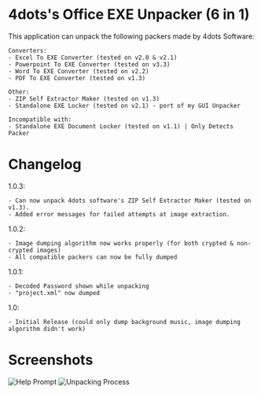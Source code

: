 # 4dots's Office EXE Unpacker (6 in 1)
This application can unpack the following packers made by 4dots Software:
```
Converters:
- Excel To EXE Converter (tested on v2.0 & v2.1)
- Powerpoint To EXE Converter (tested on v3.3)
- Word To EXE Converter (tested on v2.2)
- PDF To EXE Converter (tested on v1.3)

Other:
- ZIP Self Extractor Maker (tested on v1.3)
- Standalone EXE Locker (tested on v2.1) - port of my GUI Unpacker

Incompatible with:
- Standalone EXE Document Locker (tested on v1.1) | Only Detects Packer
```

# Changelog
1.0.3:
```
- Can now unpack 4dots software's ZIP Self Extractor Maker (tested on v1.3).
- Added error messages for failed attempts at image extraction.
```

1.0.2:
```
- Image dumping algorithm now works properly (for both crypted & non-crypted images)
- All compatible packers can now be fully dumped
```

1.0.1:
```
- Decoded Password shown while unpacking
- "project.xml" now dumped
```

1.0:
```
- Initial Release (could only dump background music, image dumping algorithm didn't work)
```

# Screenshots
![Help Prompt](https://i.imgur.com/HerEKL6.png)
![Unpacking Process](https://i.imgur.com/wqSEklQ.png)
